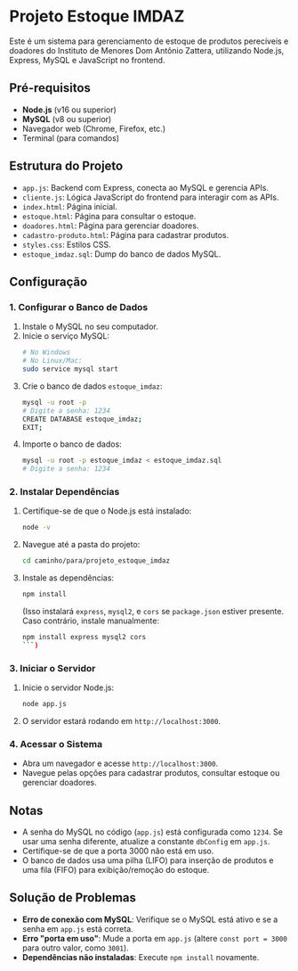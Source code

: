 # Projeto Estoque IMDAZ

Este é um sistema para gerenciamento de estoque de produtos perecíveis e doadores do Instituto de Menores Dom Antônio Zattera, utilizando Node.js, Express, MySQL e JavaScript no frontend.

## Pré-requisitos
- **Node.js** (v16 ou superior)
- **MySQL** (v8 ou superior)
- Navegador web (Chrome, Firefox, etc.)
- Terminal (para comandos)

## Estrutura do Projeto
- `app.js`: Backend com Express, conecta ao MySQL e gerencia APIs.
- `cliente.js`: Lógica JavaScript do frontend para interagir com as APIs.
- `index.html`: Página inicial.
- `estoque.html`: Página para consultar o estoque.
- `doadores.html`: Página para gerenciar doadores.
- `cadastro-produto.html`: Página para cadastrar produtos.
- `styles.css`: Estilos CSS.
- `estoque_imdaz.sql`: Dump do banco de dados MySQL.

## Configuração

### 1. Configurar o Banco de Dados
1. Instale o MySQL no seu computador.
2. Inicie o serviço MySQL:
   ```bash
   # No Windows
   # No Linux/Mac:
   sudo service mysql start
   ```
3. Crie o banco de dados `estoque_imdaz`:
   ```bash
   mysql -u root -p
   # Digite a senha: 1234
   CREATE DATABASE estoque_imdaz;
   EXIT;
   ```
4. Importe o banco de dados:
   ```bash
   mysql -u root -p estoque_imdaz < estoque_imdaz.sql
   # Digite a senha: 1234
   ```

### 2. Instalar Dependências
1. Certifique-se de que o Node.js está instalado:
   ```bash
   node -v
   ```
2. Navegue até a pasta do projeto:
   ```bash
   cd caminho/para/projeto_estoque_imdaz
   ```
3. Instale as dependências:
   ```bash
   npm install
   ```
   (Isso instalará `express`, `mysql2`, e `cors` se `package.json` estiver presente. Caso contrário, instale manualmente:
   ```bash
   npm install express mysql2 cors
   ```)

### 3. Iniciar o Servidor
1. Inicie o servidor Node.js:
   ```bash
   node app.js
   ```
2. O servidor estará rodando em `http://localhost:3000`.

### 4. Acessar o Sistema
- Abra um navegador e acesse `http://localhost:3000`.
- Navegue pelas opções para cadastrar produtos, consultar estoque ou gerenciar doadores.

## Notas
- A senha do MySQL no código (`app.js`) está configurada como `1234`. Se usar uma senha diferente, atualize a constante `dbConfig` em `app.js`.
- Certifique-se de que a porta 3000 não está em uso.
- O banco de dados usa uma pilha (LIFO) para inserção de produtos e uma fila (FIFO) para exibição/remoção do estoque.

## Solução de Problemas
- **Erro de conexão com MySQL**: Verifique se o MySQL está ativo e se a senha em `app.js` está correta.
- **Erro "porta em uso"**: Mude a porta em `app.js` (altere `const port = 3000` para outro valor, como `3001`).
- **Dependências não instaladas**: Execute `npm install` novamente.